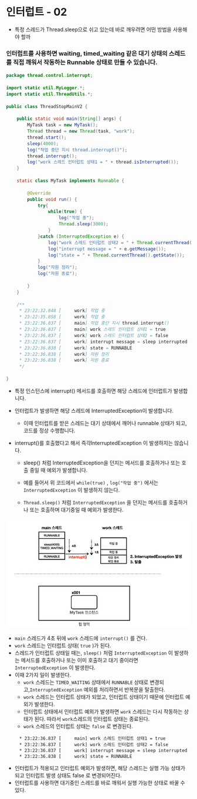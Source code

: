# 인터럽트 - 02

- 특정 스레드가 Thread.sleep으로 쉬고 있는데 바로 깨우려면 어떤 방법을 사용해야 할까

### 인터럽트를 사용하면 waiting, timed_waiting 같은 대기 상태의 스레드를 직접 깨워서 작동하는 Runnable 상태로 만들 수 있습니다.



```  java
package thread.control.interrupt;

import static util.MyLogger.*;
import static util.ThreadUtils.*;

public class ThreadStopMainV2 {

	public static void main(String[] args) {
		MyTask task = new MyTask();
		Thread thread = new Thread(task, "work");
		thread.start();
		sleep(4000);
		log("작업 중단 지시 thread.interrupt()");
		thread.interrupt();
		log("work 스레드 인터럽트 상태1 = " + thread.isInterrupted());
	}

	static class MyTask implements Runnable {

		@Override
		public void run() {
			try{
				while(true) {
					log("작업 중");
					Thread.sleep(3000);
				}
			}catch (InterruptedException e) {
				log("work 스레드 인터럽트 상태2 = " + Thread.currentThread().isInterrupted());
				log("interrupt message = " + e.getMessage());
				log("state = " + Thread.currentThread().getState());
			}
			log("자원 정리");
			log("자원 종료");

		}
	}

	/**
	 * 23:22:32.848 [     work] 작업 중
	 * 23:22:35.858 [     work] 작업 중
	 * 23:22:36.837 [     main] 작업 중단 지시 thread.interrupt()
	 * 23:22:36.837 [     main] work 스레드 인터럽트 상태1 = true
	 * 23:22:36.837 [     work] work 스레드 인터럽트 상태2 = false
	 * 23:22:36.837 [     work] interrupt message = sleep interrupted
	 * 23:22:36.838 [     work] state = RUNNABLE
	 * 23:22:36.838 [     work] 자원 정리
	 * 23:22:36.838 [     work] 자원 종료
	 */

}

```

- 특정 인스턴스에 interrupt() 메서드를 호출하면 해당 스레드에 인터럽트가 발생합니다.

- 인터럽트가 발생하면 해당 스레드에 InterruptedException이 발생합니다.

  - 이때 인터럽트를 받은 스레드는 대기 상태에서 깨어나 runnable 상태가 되고, 코드를 정상 수행합니다.

- interrupt()를 호출했다고 해서 즉각InterruptedException 이 발생하지는 않습니다.

  - sleep() 처럼 InterruptedException을 던지는 메서드를 호출하거나 또는 호출 중일 때 예외가 발생합니다.

  - 예를 들어서 위 코드에서 `while(true)` , `log("작업 중")` 에서는 `InterruptedException` 이 발생하지 않는다.

  - `Thread.sleep()` 처럼 `InterruptedException` 을 던지는 메서드를 호출하거나 또는 호출하며 대기중일 때 예외가 발생한다.

    

![image-20241224001414577](https://raw.githubusercontent.com/CUCU7103/save-image-repo/main/image/image-20241224001414577.png)

- `main` 스레드가 4초 뒤에 `work` 스레드에 `interrupt()` 를 건다.
- `work` 스레드는 인터럽트 상태( `true` )가 된다.
- 스레드가 인터럽트 상태일 때는, `sleep()` 처럼 `InterruptedException` 이 발생하는 메서드를 호출하거나 또는 이미 호출하고 대기 중이라면 `InterruptedException` 이 발생한다.
- 이때 2가지 일이 발생한다.
  - `work` 스레드는 `TIMED_WAITING` 상태에서 `RUNNABLE` 상태로 변경되고,`InterruptedException` 예외를 처리하면서 반복문을 탈출한다.
  - `work` 스레드는 인터럽트 상태가 되었고, 인터럽트 상태이기 때문에 인터럽트 예외가 발생한다.
  - 인터럽트 상태에서 인터럽트 예외가 발생하면 `work` 스레드는 다시 작동하는 상태가 된다. 따라서 `work`스레드의 인터럽트 상태는 종료된다.
  - `work` 스레드의 인터럽트 상태는 `false` 로 변경된다.

```
	 * 23:22:36.837 [     main] work 스레드 인터럽트 상태1 = true
	 * 23:22:36.837 [     work] work 스레드 인터럽트 상태2 = false
	 * 23:22:36.837 [     work] interrupt message = sleep interrupted
	 * 23:22:36.838 [     work] state = RUNNABLE
```

- 인터럽트가 적용되고 인터럽트 예외가 발생하면, 해당 스레드는 실행 가능 상태가 되고 인터럽트 발생 상태도 false 로 변경되어진다.
- 인터럽트를 사용하면 대기중인 스레드를 바로 깨워서 실행 가능한 상태로 바꿀 수 있다.









